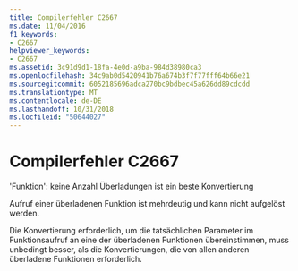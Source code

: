 ```yaml
---
title: Compilerfehler C2667
ms.date: 11/04/2016
f1_keywords:
- C2667
helpviewer_keywords:
- C2667
ms.assetid: 3c91d9d1-18fa-4e0d-a9ba-984d38980ca3
ms.openlocfilehash: 34c9ab0d5420941b76a674b3f7f77fff64b66e21
ms.sourcegitcommit: 6052185696adca270bc9bdbec45a626dd89cdcdd
ms.translationtype: MT
ms.contentlocale: de-DE
ms.lasthandoff: 10/31/2018
ms.locfileid: "50644027"
---
```

# <a name="compiler-error-c2667"></a>Compilerfehler C2667

'Funktion': keine Anzahl Überladungen ist ein beste Konvertierung

Aufruf einer überladenen Funktion ist mehrdeutig und kann nicht aufgelöst werden.

Die Konvertierung erforderlich, um die tatsächlichen Parameter im Funktionsaufruf an eine der überladenen Funktionen übereinstimmen, muss unbedingt besser, als die Konvertierungen, die von allen anderen überladene Funktionen erforderlich.
